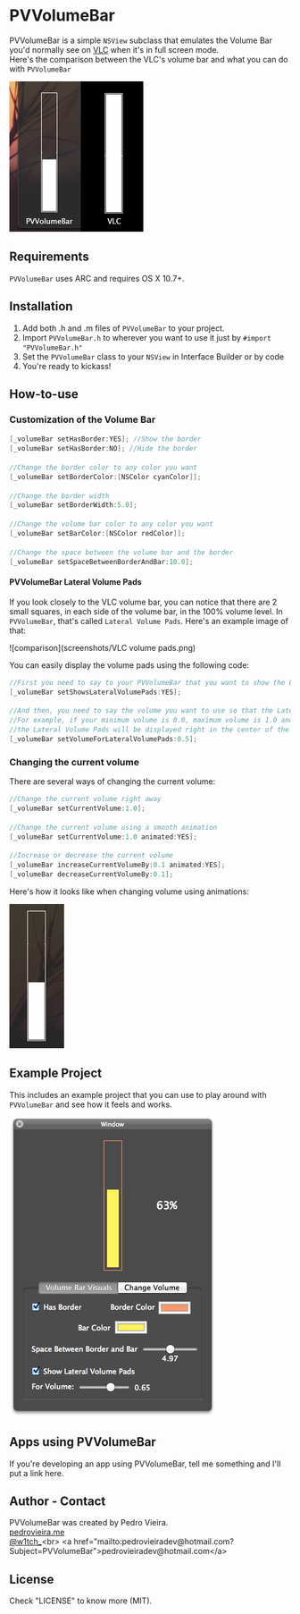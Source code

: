 PVVolumeBar
===========

PVVolumeBar is a simple `NSView` subclass that emulates the Volume Bar you'd normally see on [VLC](http://www.videolan.org/vlc/) when it's in full screen mode.<br>
Here's the comparison between the VLC's volume bar and what you can do with `PVVolumeBar`

<img custom-param src="screenshots/comparison.png"/>

## Requirements

`PVVolumeBar` uses ARC and requires OS X 10.7+.

## Installation

1.  Add both .h and .m files of `PVVolumeBar` to your project.
2.  Import `PVVolumeBar.h` to wherever you want to use it just by `#import "PVVolumeBar.h"`
3.  Set the `PVVolumeBar` class to your `NSView` in Interface Builder or by code
4.  You're ready to kickass!


## How-to-use

### Customization of the Volume Bar
``` objective-c
[_volumeBar setHasBorder:YES]; //Show the border
[_volumeBar setHasBorder:NO]; //Hide the border

//Change the border color to any color you want
[_volumeBar setBorderColor:[NSColor cyanColor]];

//Change the border width
[_volumeBar setBorderWidth:5.0];

//Change the volume bar color to any color you want
[_volumeBar setBarColor:[NSColor redColor]];

//Change the space between the volume bar and the border
[_volumeBar setSpaceBetweenBorderAndBar:10.0];
```

#### PVVolumeBar Lateral Volume Pads

If you look closely to the VLC volume bar, you can notice that there are 2 small squares, in each side of the volume bar, in the 100% volume level. In `PVVolumeBar`, that's called `Lateral Volume Pads`. Here's an example image of that:

![comparison](screenshots/VLC volume pads.png)

You can easily display the volume pads using the following code:
``` objective-c
//First you need to say to your PVVolumeBar that you want to show the Lateral Volume Pads
[_volumeBar setShowsLateralVolumePads:YES];

//And then, you need to say the volume you want to use so that the Lateral Volume Pads are displayed there.
//For example, if your minimum volume is 0.0, maximum volume is 1.0 and you set 0.5 as the volume for the Lateral Volume Pads
//the Lateral Volume Pads will be displayed right in the center of the Volume Bar
[_volumeBar setVolumeForLateralVolumePads:0.5];
```

### Changing the current volume

There are several ways of changing the current volume:
``` objective-c
//Change the current volume right away
[_volumeBar setCurrentVolume:1.0];

//Change the current volume using a smooth animation
[_volumeBar setCurrentVolume:1.0 animated:YES];

//Increase or decrease the current volume
[_volumeBar increaseCurrentVolumeBy:0.1 animated:YES];
[_volumeBar decreaseCurrentVolumeBy:0.1];
```
Here's how it looks like when changing volume using animations:

![animation](screenshots/animation.gif)

## Example Project

This includes an example project that you can use to play around with `PVVolumeBar` and see how it feels and works.

![demo](screenshots/PVVolumeBar_example_project.png)

## Apps using PVVolumeBar

If you're developing an app using PVVolumeBar, tell me something and I'll put a link here.

## Author - Contact

PVVolumeBar was created by Pedro Vieira.<br>
[pedrovieira.me](http://pedrovieira.me/)<br>
[@w1tch_](https://twitter.com/w1tch_)<br>
<a href="mailto:pedrovieiradev@hotmail.com?Subject=PVVolumeBar">pedrovieiradev@hotmail.com</a>

## License

Check "LICENSE" to know more (MIT).

